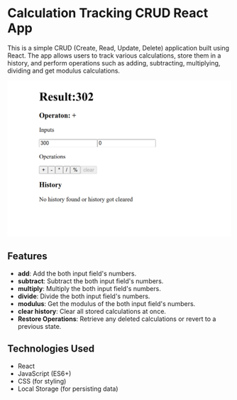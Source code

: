 # Calculation Tracking CRUD React App

This is a simple CRUD (Create, Read, Update, Delete) application built using React. The app allows users to track various calculations, store them in a history, and perform operations such as adding, subtracting, multiplying, dividing and get modulus calculations.

![App Preview](./src/assets/applookup.png)

## Features

- **add**: Add the both input field's numbers.
- **subtract**: Subtract the both input field's numbers.
- **multiply**: Multiply the both input field's numbers.
- **divide**: Divide the both input field's numbers.
- **modulus**: Get the modulus of the both input field's numbers.
- **clear history**: Clear all stored calculations at once.
- **Restore Operations**: Retrieve any deleted calculations or revert to a previous state.

## Technologies Used

- React
- JavaScript (ES6+)
- CSS (for styling)
- Local Storage (for persisting data)

